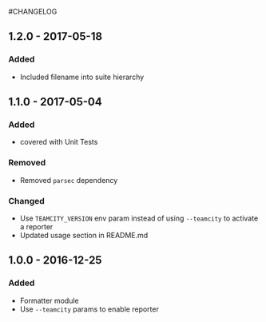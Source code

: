 #CHANGELOG

## 1.2.0 - 2017-05-18
### Added
- Included filename into suite hierarchy

## 1.1.0 - 2017-05-04
### Added
- covered with Unit Tests

### Removed
- Removed `parsec` dependency

### Changed
- Use `TEAMCITY_VERSION` env param instead of using `--teamcity` to activate a reporter
- Updated usage section in README.md

## 1.0.0 - 2016-12-25
### Added
- Formatter module
- Use `--teamcity` params to enable reporter
